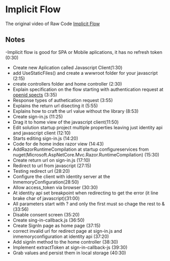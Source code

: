 # Implicit Flow
The original video of Raw Code 
[Implicit Flow](https://www.youtube.com/watch?v=WQM_3Mm1Ewo&list=PLOeFnOV9YBa7dnrjpOG6lMpcyd7Wn7E8V&index=16)

## Notes

-Implicit flow is good for SPA or Mobile aplications, it has no refresh token (0:30)
- Create new Aplication called Javascript Client(1:30)
- add UseStaticFiles() and create a wwwroot folder for your javascript (2:15)
- create controllers folder and home controller (2:30)
- Explain specification on the flow starting with authentication request at [openid spects](https://openid.net/specs/openid-connect-core-1_0.html) (3:35)
- Response types of authetication request (3:55)
- Explains the return url disecting it (5:55)
- Explains how to craft the url value without the library (8:53)
- Create sign-in.js (11:25)
- Drag it to home view of the javascript client(11:50)
- Edit solution startup project multiple properties leaving just identity api and javascript client (12:10)
- Starts editing sign-in.js (14:20)
- Code for de home index razor view (14:43)
- AddRazorRuntimeCompilation at startup configureservices from nuget(Microsoft.AspNetCore.Mvc.Razor.RuntimeCompilation) (15:30)
- Create return url on sign-in.js (17:10)
- Redirect to url from javascript (27:15)
- Testing redirect url (28:20)
- Configure the client with identity server at the InmemoryConfiguration(28:50)
- Allow access_token via browser (30:30)
- At identity api set breakpoint when redirecting to get the error (it line brake char of javascript)(31:00)
- All parameters start with ? and only the first must so chage the rest to &(33:56)
- Disable consent screen (35:20)
- Create sing-in-callback.js (36:50)
- Create SignIn page as home page (37:15)
- correct invalid url for redirect page at sign-in.js and inmemoryconfiguration at identity api (37:20)
- Add signIn method to the home controller (38:30)
- Implement extractToken at sign-in-callback-js (39:30)
- Grab values and persist them in local storage (40:30)
